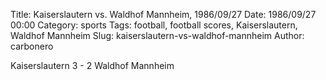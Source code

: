 Title: Kaiserslautern vs. Waldhof Mannheim, 1986/09/27
Date: 1986/09/27 00:00
Category: sports
Tags: football, football scores, Kaiserslautern, Waldhof Mannheim
Slug: kaiserslautern-vs-waldhof-mannheim
Author: carbonero


Kaiserslautern 3 - 2 Waldhof Mannheim
